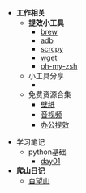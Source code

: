 - **工作相关**
  - **提效小工具**
    * [brew](zh-cn/job/brew/brew.md)
    * [adb](zh-cn/job/adb/adb.md "神奇的adb")
    * [scrcpy](zh-cn/job/scrcpy/scrcpy.md)
    * [wget](zh-cn/job/wget/wget.md)
    * [oh-my-zsh](zh-cn/job/oh-my-zsh/oh-my-zsh.md)
  * 小工具分享
    * []()
  * 免费资源合集
    * [壁纸](zh-cn/Freeresources/wallpaper/wallpaper.md)
    * [音视频](zh-cn/Freeresources/video/video.md)
    * [办公提效](zh-cn/Freeresources/workoffice/work.md)
* 学习笔记
  * python基础
    * [day01](zh-cn/学习笔记/python基础/python基础.md)
* **爬山日记**
  * [百望山](zh-cn/爬山日记/百望山/baiwangshan.md)

